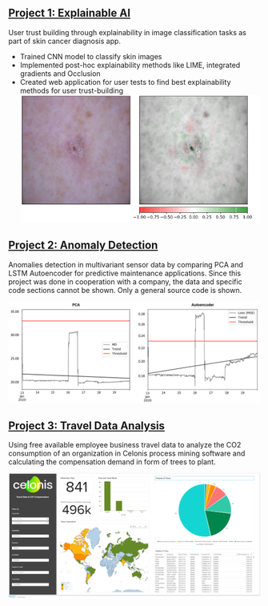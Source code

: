 
## [Project 1: Explainable AI]
User trust building through explainability in image classification tasks as part of skin cancer diagnosis app.
* Trained CNN model to classify skin images
* Implemented post-hoc explainability methods like LIME, integrated gradients and Occlusion
* Created web application for user tests to find best explainability methods for user trust-building
![Occlusion_positive_30](/image/Occlusion.PNG)

## [Project 2: Anomaly Detection]
Anomalies detection in multivariant sensor data by comparing PCA and LSTM Autoencoder for predictive maintenance applications.
Since this project was done in cooperation with a company, the data and specific code sections cannot be shown. Only a general source code is shown.

![](/image/Test11.PNG)

## [Project 3: Travel Data Analysis]
Using free available employee business travel data to analyze the CO2 consumption of an organization in Celonis process mining software and calculating the compensation demand in form of trees to plant.

![](/image/CelonisAnalysis.PNG)


[Project 1: Explainable AI]: https://github.com/sophiefuu/XAI
[Project 2: Anomaly Detection]: https://github.com/sophiefuu/AnomalyDetection
[Project 3: Travel Data Analysis]: https://lnkd.in/eagKdmB
